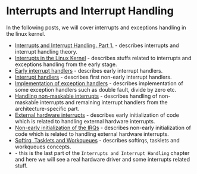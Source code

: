 # Interrupts and Interrupt Handling

In the following posts, we will cover interrupts and exceptions handling in the linux kernel.

* [Interrupts and Interrupt Handling. Part 1.](https://github.com/0xAX/linux-insides/blob/master/interrupts/interrupts-1.md) - describes interrupts and interrupt handling theory.
* [Interrupts in the Linux Kernel](https://github.com/0xAX/linux-insides/blob/master/interrupts/interrupts-2.md) - describes stuffs related to interrupts and exceptions handling from the early stage.
* [Early interrupt handlers](https://github.com/0xAX/linux-insides/blob/master/interrupts/interrupts-3.md) - describes early interrupt handlers.
* [Interrupt handlers](https://github.com/0xAX/linux-insides/blob/master/interrupts/interrupts-4.md) - describes first non-early interrupt handlers.
* [Implementation of exception handlers](https://github.com/0xAX/linux-insides/blob/master/interrupts/interrupts-5.md) - describes implementation of some exception handlers such as double fault, divide by zero etc.
* [Handling non-maskable interrupts](https://github.com/0xAX/linux-insides/blob/master/interrupts/interrupts-6.md) - describes handling of non-maskable interrupts and remaining interrupt handlers from the architecture-specific part.
* [External hardware interrupts](https://github.com/0xAX/linux-insides/blob/master/interrupts/interrupts-7.md) - describes early initialization of code which is related to handling external hardware interrupts.
* [Non-early initialization of the IRQs](https://github.com/0xAX/linux-insides/blob/master/interrupts/interrupts-8.md) - describes non-early initialization of code which is related to handling external hardware interrupts.
* [Softirq, Tasklets and Workqueues](https://github.com/0xAX/linux-insides/blob/master/interrupts/interrupts-9.md) - describes softirqs, tasklets and workqueues concepts.
* [](https://github.com/0xAX/linux-insides/blob/master/interrupts/interrupts-10.md) - this is the last part of the `Interrupts and Interrupt Handling` chapter and here we will see a real hardware driver and some interrupts related stuff.
